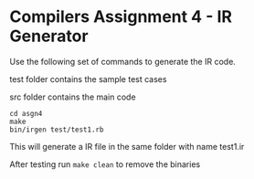 # Compilers Assignment 4 - IR Generator
Use the following set of commands to generate the IR code.

test folder contains the sample test cases

src folder contains the main code

```
cd asgn4
make
bin/irgen test/test1.rb
```

This will generate a IR file in the same folder with name test1.ir


After testing run ```make clean``` to remove the binaries
